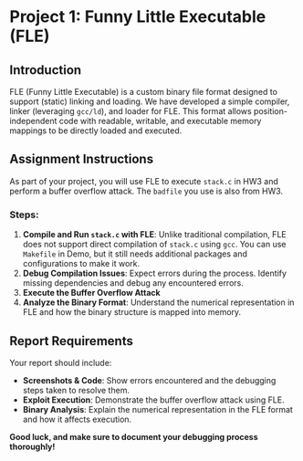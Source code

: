 # Project 1: Funny Little Executable (FLE)

## Introduction
FLE (Funny Little Executable) is a custom binary file format designed to support (static) linking and loading. We have developed a simple compiler, linker (leveraging `gcc/ld`), and loader for FLE. This format allows position-independent code with readable, writable, and executable memory mappings to be directly loaded and executed.

## Assignment Instructions
As part of your project, you will use FLE to execute `stack.c` in HW3 and perform a buffer overflow attack. The `badfile` you use is also from HW3.

### Steps:
1. **Compile and Run `stack.c` with FLE**: Unlike traditional compilation, FLE does not support direct compilation of `stack.c` using `gcc`. You can use `Makefile` in Demo, but it still needs additional packages and configurations to make it work.
2. **Debug Compilation Issues**: Expect errors during the process. Identify missing dependencies and debug any encountered errors.
3. **Execute the Buffer Overflow Attack**
4. **Analyze the Binary Format**: Understand the numerical representation in FLE and how the binary structure is mapped into memory.

## Report Requirements
Your report should include:
- **Screenshots & Code**: Show errors encountered and the debugging steps taken to resolve them.
- **Exploit Execution**: Demonstrate the buffer overflow attack using FLE.
- **Binary Analysis**: Explain the numerical representation in the FLE format and how it affects execution.

**Good luck, and make sure to document your debugging process thoroughly!**
